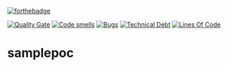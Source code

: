 [![forthebadge](https://forthebadge.com/images/badges/made-with-java.svg)](https://forthebadge.com)

[![Quality Gate](https://sonarcloud.io/api/project_badges/measure?project=com.devops.sample%3Astudent-services&metric=alert_status)](https://sonarcloud.io/dashboard/index/com.devops.sample:student-services)
[![Code smells](https://sonarcloud.io/api/project_badges/measure?project=com.devops.sample%3Astudent-services&metric=code_smells)](https://sonarcloud.io/dashboard/index/com.devops.sample:student-services)
[![Bugs](https://sonarcloud.io/api/project_badges/measure?project=com.devops.sample%3Astudent-services&metric=bugs)](https://sonarcloud.io/dashboard/index/com.devops.sample:student-services)
[![Technical Debt](https://sonarcloud.io/api/project_badges/measure?project=com.devops.sample%3Astudent-services&metric=sqale_index)](https://sonarcloud.io/dashboard/index/com.devops.sample:student-services)
[![Lines Of Code](https://sonarcloud.io/api/project_badges/measure?project=com.devops.sample%3Astudent-services&metric=ncloc)](https://sonarcloud.io/dashboard/index/com.devops.sample:student-services)

# samplepoc

